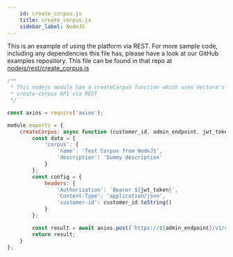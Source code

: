 ```yaml
---
    id: create_corpus.js
    title: create_corpus.js
    sidebar_label: NodeJS
---
```


This is an example of using the platform via REST.  For more sample code, including any dependencies this file has, please have a look at our GitHub examples repository.  This file can be found in that repo at <a href="https://github.com/vectara/getting-started/tree/main/language-examples/nodejs/rest/create_corpus.js">nodejs/rest/create_corpus.js</a>

```js title="nodejs/rest/create_corpus.js"
/**
 * This nodejs module has a createCorpus function which uses Vectara's 
 * create-corpus API via REST
 */

const axios = require('axios');

module.exports = {
    createCorpus: async function (customer_id, admin_endpoint, jwt_token) {
        const data = {
            'corpus': {
                'name': 'Test Corpus from NodeJS',
                'description': 'Dummy description'
            }
        };
        const config = {
            headers: {
                'Authorization': `Bearer ${jwt_token}`,
                'Content-Type': 'application/json',
                'customer-id': customer_id.toString()
            }
        };

        const result = await axios.post(`https://${admin_endpoint}/v1/create-corpus`, data, config);
        return result;
    }
};
```
